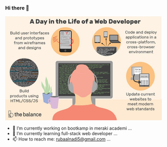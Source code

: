 ### Hi there 👋
![](img/web1.jpg)
<!-- <img src="img/web1.jpg" > -->
<!--
**Rubaalnadi/Rubaalnadi** is a ✨ _special_ ✨ repository because its `README.md` (this file) appears on your GitHub profile.

Here are some ideas to get you started:
- 😄 Pronouns: ...
- ⚡ Fun fact: ...
-->
- 🔭 I’m currently working on bootkamp in meraki academi ...
- 🌱 I’m currently learning full-stack web developer ...
- 📫 How to reach me: rubaalnadi5@gmail.com ...



